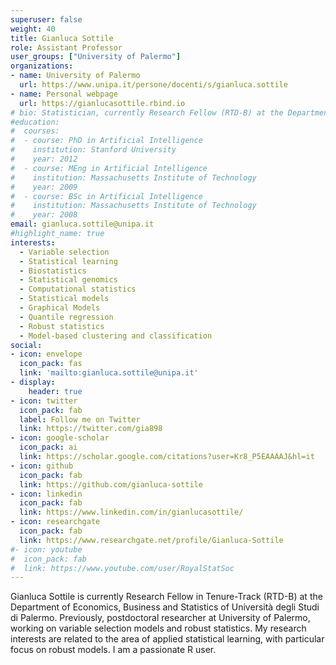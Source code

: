 ```yaml
---
superuser: false
weight: 40
title: Gianluca Sottile
role: Assistant Professor
user_groups: ["University of Palermo"]
organizations:
- name: University of Palermo
  url: https://www.unipa.it/persone/docenti/s/gianluca.sottile
- name: Personal webpage
  url: https://gianlucasottile.rbind.io
# bio: Statistician, currently Research Fellow (RTD-B) at the Department of Economics, Business and Statistics of Università degli Studi di Palermo. Previously, postdoctoral researcher at University of Palermo, working on variable selection models and robust statistics. My research interests are related to the area of applied statistical learning, with particular focus on robust models. I am a passionate R user.
#education:
#  courses:
#  - course: PhD in Artificial Intelligence
#    institution: Stanford University
#    year: 2012
#  - course: MEng in Artificial Intelligence
#    institution: Massachusetts Institute of Technology
#    year: 2009
#  - course: BSc in Artificial Intelligence
#    institution: Massachusetts Institute of Technology
#    year: 2008
email: gianluca.sottile@unipa.it
#highlight_name: true
interests:
  - Variable selection
  - Statistical learning
  - Biostatistics
  - Statistical genomics
  - Computational statistics
  - Statistical models
  - Graphical Models
  - Quantile regression
  - Robust statistics
  - Model-based clustering and classification
social:
- icon: envelope
  icon_pack: fas
  link: 'mailto:gianluca.sottile@unipa.it'
- display:
    header: true
- icon: twitter
  icon_pack: fab
  label: Follow me on Twitter
  link: https://twitter.com/gia898
- icon: google-scholar
  icon_pack: ai
  link: https://scholar.google.com/citations?user=Kr8_P5EAAAAJ&hl=it
- icon: github
  icon_pack: fab
  link: https://github.com/gianluca-sottile
- icon: linkedin
  icon_pack: fab
  link: https://www.linkedin.com/in/gianlucasottile/
- icon: researchgate
  icon_pack: fab
  link: https://www.researchgate.net/profile/Gianluca-Sottile
#- icon: youtube
#  icon_pack: fab
#  link: https://www.youtube.com/user/RoyalStatSoc
---
```


Gianluca Sottile is currently Research Fellow in Tenure-Track (RTD-B) at the Department of Economics, Business and Statistics of Università degli Studi di Palermo. Previously, postdoctoral researcher at University of Palermo, working on variable selection models and robust statistics. My research interests are related to the area of applied statistical learning, with particular focus on robust models. I am a passionate R user.



